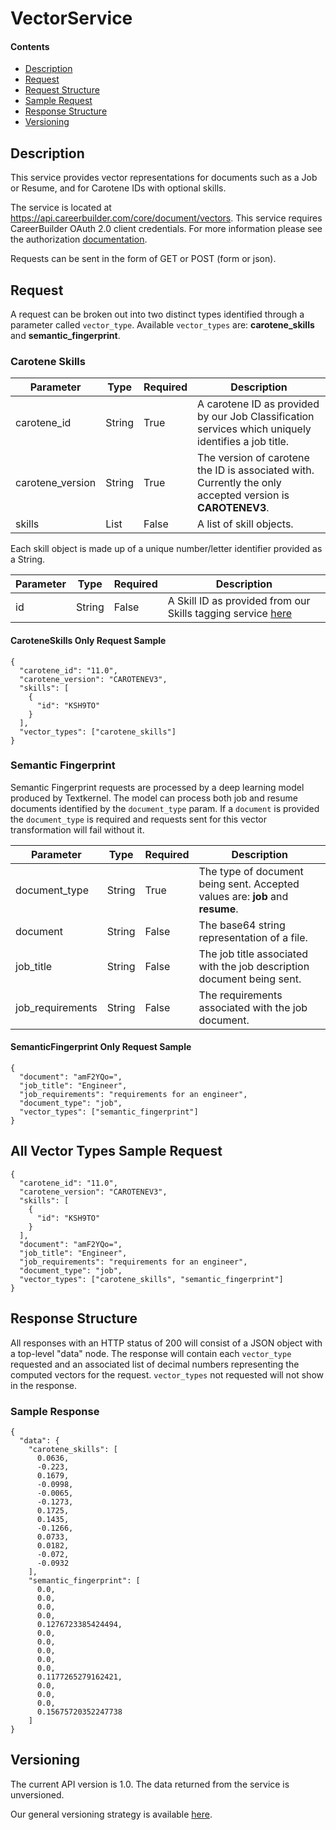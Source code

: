 VectorService
=============

#### Contents

- [Description](#description)
- [Request](#request)
- [Request Structure](#request-structure)
- [Sample Request](#sample-request)
- [Response Structure](#response-structure)
- [Versioning](#versioning)

## Description

This service provides vector representations for documents such as a Job or Resume, and for Carotene IDs with optional skills.


The service is located at https://api.careerbuilder.com/core/document/vectors.  This service requires CareerBuilder OAuth 2.0 client credentials. For more information please see the authorization [documentation](/Readme.md#access).

Requests can be sent in the form of GET or POST (form or json).

## Request

A request can be broken out into two distinct types identified through a parameter called `vector_type`. Available  `vector_types` are: **carotene_skills** and **semantic_fingerprint**.

### Carotene Skills

| Parameter  | Type | Required |  Description |
|------------|------|----------|--------------|
| carotene_id | String | True | A carotene ID as provided by our Job Classification services which uniquely identifies a job title.
| carotene_version   | String | True | The version of carotene the ID is associated with. Currently the only accepted version is **CAROTENEV3**.
| skills | List | False | A list of skill objects.

Each skill object is made up of a unique number/letter identifier provided as a String.

| Parameter  | Type | Required |  Description |
|------------|------|----------|--------------|
| id | String | False | A Skill ID as provided from our Skills tagging service [here](https://github.com/careerbuilder/DataScienceAPIDocumentation/blob/master/Skills.md)

#### CaroteneSkills Only Request Sample
```
{
  "carotene_id": "11.0",
  "carotene_version": "CAROTENEV3",
  "skills": [
    {
      "id": "KSH9TO"
    }
  ],
  "vector_types": ["carotene_skills"]
}

```

### Semantic Fingerprint
Semantic Fingerprint requests are processed by a deep learning model produced by Textkernel. The model can process both job and resume documents identified by the `document_type` param. If a `document` is provided the `document_type` is required and requests sent for this vector transformation will fail without it.

| Parameter  | Type | Required |  Description |
|------------|------|----------|--------------|
| document_type | String | True | The type of document being sent. Accepted values are: **job** and **resume**.
| document   | String | False | The base64 string representation of a file.
| job_title | String | False | The job title associated with the job description document being sent.
| job_requirements | String | False | The requirements associated with the job document.

#### SemanticFingerprint Only Request Sample
```
{
  "document": "amF2YQo=",
  "job_title": "Engineer",
  "job_requirements": "requirements for an engineer",
  "document_type": "job",
  "vector_types": ["semantic_fingerprint"]
}
```

## All Vector Types Sample Request
```
{
  "carotene_id": "11.0",
  "carotene_version": "CAROTENEV3",
  "skills": [
    {
      "id": "KSH9TO"
    }
  ],
  "document": "amF2YQo=",
  "job_title": "Engineer",
  "job_requirements": "requirements for an engineer",
  "document_type": "job",
  "vector_types": ["carotene_skills", "semantic_fingerprint"]
}
```


## Response Structure

All responses with an HTTP status of 200 will consist of a JSON object with a top-level "data" node. The response will contain each `vector_type` requested and an associated list of decimal numbers representing the computed vectors for the request. `vector_types` not requested will not show in the response.

### Sample Response
```
{
  "data": {
    "carotene_skills": [
      0.0636,
      -0.223,
      0.1679,
      -0.0998,
      -0.0065,
      -0.1273,
      0.1725,
      0.1435,
      -0.1266,
      0.0733,
      0.0182,
      -0.072,
      -0.0932
    ],
    "semantic_fingerprint": [
      0.0,
      0.0,
      0.0,
      0.0,
      0.1276723385424494,
      0.0,
      0.0,
      0.0,
      0.0,
      0.0,
      0.1177265279162421,
      0.0,
      0.0,
      0.0,
      0.15675720352247738
    ]
}

```

## Versioning
The current API version is 1.0. The data returned from the service is unversioned.

Our general versioning strategy is available [here](/Versioning.md).